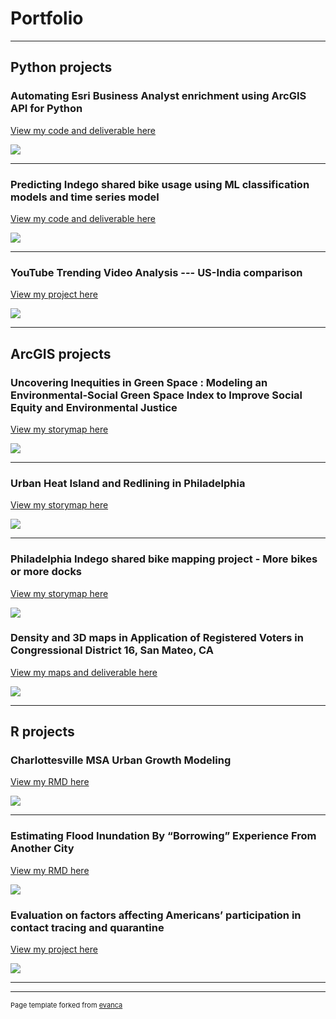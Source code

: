 # Portfolio

---

## Python projects

### Automating Esri Business Analyst enrichment using ArcGIS API for Python

[View my code and deliverable here](https://github.com/AngelZ-YT/ESRI_BAO)

<img src="images/BAO.png?raw=true"/>

---
### Predicting Indego shared bike usage using ML classification models and time series model

[View my code and deliverable here](https://github.com/Yingtong-Z/Indego_shared_bike_project)

<img src="images/project1.png?raw=true"/>

---
### YouTube Trending Video Analysis --- US-India comparison 
[View my project here](https://github.com/Yingtong-Z/YouTube-Trending-Video-Analysis-----US-India-Comparison)

<img src="images/project3.png?raw=true"/>

---

## ArcGIS projects

### Uncovering Inequities in Green Space : Modeling an Environmental-Social Green Space Index to Improve Social Equity and Environmental Justice

[View my storymap here](https://storymaps.arcgis.com/stories/aa0a08c3ed46429c89e153f6f94bfbf2)

<img src="images/ESGS.png?raw=true"/>

---


### Urban Heat Island and Redlining in Philadelphia

[View my storymap here](https://storymaps.arcgis.com/stories/58739b7287a041fb9c52b61ff90f7796)

<img src="images/project6.png?raw=true"/>

---

### Philadelphia Indego shared bike mapping project - More bikes or more docks 

[View my storymap here](https://storymaps.arcgis.com/stories/5738aa98018947ad801945f131254957)

<img src="images/project2.png?raw=true"/>

### Density and 3D maps in Application of Registered Voters in Congressional District 16, San Mateo, CA

[View my maps and deliverable here](pdf/3DMaps.pdf)

<img src="images/project5.png?raw=true"/>

---

## R projects

### Charlottesville MSA Urban Growth Modeling

[View my RMD here](https://yingtong-z.github.io/sprawl-forecasting/R-scripts/2.2--urban_growth_modeling_Charlottesville.html)

<img src="images/sprawl.png?raw=true"/>

---
### Estimating Flood Inundation By “Borrowing” Experience From Another City

[View my RMD here](https://yingtong-z.github.io/flood-inundation-map/markdown/flood-inundation-model-Jie-Yingtong.html)

<img src="images/inundation.png?raw=true"/>

### Evaluation on factors affecting Americans’ participation in contact tracing and quarantine

[View my project here](https://github.com/Yingtong-Z/Evaluation--on--factors--affecting--Americans-participation--in--contact--tracing--and--quarantine)

<img src="images/project4.png?raw=true"/>


---





---
<p style="font-size:11px">Page template forked from <a href="https://github.com/evanca/quick-portfolio">evanca</a></p>
<!-- Remove above link if you don't want to attibute -->
